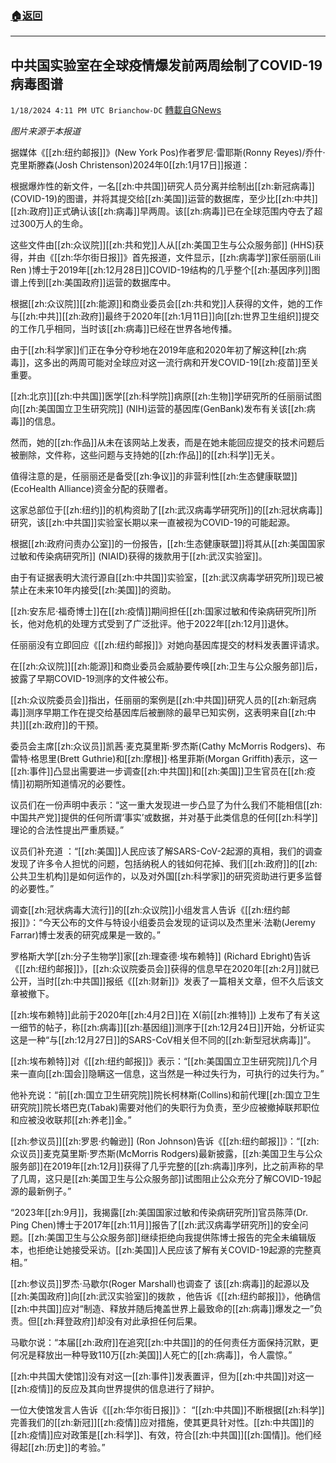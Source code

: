 ###  [:house:返回](README.md)
---


## 中共国实验室在全球疫情爆发前两周绘制了COVID-19病毒图谱
`1/18/2024 4:11 PM UTC Brianchow-DC` [轉載自GNews](https://gnews.org/articles/2232499)

*图片来源于本报道*

据媒体《[[zh:纽约邮报]]》(New York Pos)作者罗尼·雷耶斯(Ronny Reyes)/乔什·克里斯滕森(Josh Christenson)2024年0[[zh:1月17日]]报道：

根据爆炸性的新文件，一名[[zh:中共国]]研究人员分离并绘制出[[zh:新冠病毒]] (COVID-19)的图谱，并将其提交给[[zh:美国]]运营的数据库，至少比[[zh:中共]][[zh:政府]]正式确认该[[zh:病毒]]早两周。该[[zh:病毒]]已在全球范围内夺去了超过300万人的生命。

这些文件由[[zh:众议院]][[zh:共和党]]人从[[zh:美国卫生与公众服务部]] (HHS)获得，并由《[[zh:华尔街日报]]》首先报道，文件显示，[[zh:病毒学]]家任丽丽(Lili Ren )博士于2019年[[zh:12月28日]]COVID-19结构的几乎整个[[zh:基因序列]]图谱上传到[[zh:美国政府]]运营的数据库中。

根据[[zh:众议院]][[zh:能源]]和商业委员会[[zh:共和党]]人获得的文件，她的工作与[[zh:中共]][[zh:政府]]最终于2020年[[zh:1月11日]]向[[zh:世界卫生组织]]提交的工作几乎相同，当时该[[zh:病毒]]已经在世界各地传播。

由于[[zh:科学家]]们正在争分夺秒地在2019年底和2020年初了解这种[[zh:病毒]]，这多出的两周可能对全球应对这一流行病和开发COVID-19[[zh:疫苗]]至关重要。

[[zh:北京]][[zh:中共国]]医学[[zh:科学院]]病原[[zh:生物]]学研究所的任丽丽试图向[[zh:美国国立卫生研究院]] (NIH)运营的基因库(GenBank)发布有关该[[zh:病毒]]的信息。

然而，她的[[zh:作品]]从未在该网站上发表，而是在她未能回应提交的技术问题后被删除，文件称，这些问题与支持她的[[zh:作品]]的[[zh:科学]]无关。

值得注意的是，任丽丽还是备受[[zh:争议]]的非营利性[[zh:生态健康联盟]] (EcoHealth Alliance)资金分配的获赠者。

这家总部位于[[zh:纽约]]的机构资助了[[zh:武汉病毒学研究所]]的[[zh:冠状病毒]]研究，该[[zh:中共国]]实验室长期以来一直被视为COVID-19的可能起源。

根据[[zh:政府问责办公室]]的一份报告，[[zh:生态健康联盟]]将其从[[zh:美国国家过敏和传染病研究所]] (NIAID)获得的拨款用于[[zh:武汉实验室]]。

由于有证据表明大流行源自[[zh:中共国]]实验室，[[zh:武汉病毒学研究所]]现已被禁止在未来10年内接受[[zh:美国]]的资助。

[[zh:安东尼·福奇博士]]在[[zh:疫情]]期间担任[[zh:国家过敏和传染病研究所]]所长，他对危机的处理方式受到了广泛批评。他于2022年[[zh:12月]]退休。

任丽丽没有立即回应《[[zh:纽约邮报]]》对她向基因库提交的材料发表置评请求。

在[[zh:众议院]][[zh:能源]]和商业委员会威胁要传唤[[zh:卫生与公众服务部]]后，披露了早期COVID-19测序的文件被公布。

[[zh:众议院委员会]]指出，任丽丽的案例是[[zh:中共国]]研究人员的[[zh:新冠病毒]]测序早期工作在提交给基因库后被删除的最早已知实例，这表明来自[[zh:中共]][[zh:政府]]的干预。

委员会主席[[zh:众议员]]凯茜·麦克莫里斯·罗杰斯(Cathy McMorris Rodgers)、布雷特·格思里(Brett Guthrie)和[[zh:摩根]]·格里菲斯(Morgan Griffith)表示，这一[[zh:事件]]凸显出需要进一步调查[[zh:中共国]]和[[zh:美国]]卫生官员在[[zh:疫情]]初期所知道情况的必要性。

议员们在一份声明中表示：“这一重大发现进一步凸显了为什么我们不能相信[[zh:中国共产党]]提供的任何所谓‘事实’或数据，并对基于此类信息的任何[[zh:科学]]理论的合法性提出严重质疑。”

议员们补充道 ：“[[zh:美国]]人民应该了解SARS-CoV-2起源的真相，我们的调查发现了许多令人担忧的问题，包括纳税人的钱如何花掉、我们[[zh:政府]]的[[zh:公共卫生机构]]是如何运作的，以及对外国[[zh:科学家]]的研究资助进行更多监督的必要性。”

调查[[zh:冠状病毒大流行]]的[[zh:众议院]]小组发言人告诉《[[zh:纽约邮报]]》：“今天公布的文件与特设小组委员会发现的证词以及杰里米·法勒(Jeremy Farrar)博士发表的研究成果是一致的。”

罗格斯大学[[zh:分子生物学]]家[[zh:理查德·埃布赖特]] (Richard Ebright)告诉《[[zh:纽约邮报]]》，[[zh:众议院委员会]]获得的信息早在2020年[[zh:2月]]就已公开，当时[[zh:中共国]]报纸《[[zh:财新]]》发表了一篇相关文章，但不久后该文章被撤下。

[[zh:埃布赖特]]此前于2020年[[zh:4月2日]]在 X(前[[zh:推特]]) 上发布了有关这一细节的帖子，称[[zh:病毒]][[zh:基因组]]测序于[[zh:12月24日]]开始，分析证实这是一种“与[[zh:12月27日]]的SARS-CoV相关但不同的[[zh:新型冠状病毒]]”。

[[zh:埃布赖特]]对《[[zh:纽约邮报]]》表示：“[[zh:美国国立卫生研究院]]几个月来一直向[[zh:国会]]隐瞒这一信息，这当然是一种过失行为，可执行的过失行为。”

他补充说：“前[[zh:国立卫生研究院]]院长柯林斯(Collins)和前代理[[zh:国立卫生研究院]]院长塔巴克(Tabak)需要对他们的失职行为负责，至少应被撤掉联邦职位和应被没收联邦[[zh:养老]]金。”

[[zh:参议员]][[zh:罗恩·约翰逊]] (Ron Johnson)告诉《[[zh:纽约邮报]]》：“[[zh:众议员]]麦克莫里斯·罗杰斯(McMorris Rodgers)最新披露，[[zh:美国卫生与公众服务部]]在2019年[[zh:12月]]获得了几乎完整的[[zh:病毒]]序列，比之前声称的早了几周，这只是[[zh:美国卫生与公众服务部]]试图阻止公众充分了解COVID-19起源的最新例子。”

“2023年[[zh:9月]]，我揭露[[zh:美国国家过敏和传染病研究所]]官员陈萍(Dr. Ping Chen)博士于2017年[[zh:11月]]报告了[[zh:武汉病毒学研究所]]的安全问题。[[zh:美国卫生与公众服务部]]继续拒绝向我提供陈博士报告的完全未编辑版本，也拒绝让她接受采访。[[zh:美国]]人民应该了解有关COVID-19起源的完整真相。”

[[zh:参议员]]罗杰·马歇尔(Roger Marshall)也调查了 该[[zh:病毒]]的起源以及[[zh:美国政府]]向[[zh:武汉实验室]]的拨款 ，他告诉《[[zh:纽约邮报]]》，他确信[[zh:中共国]]应对“制造、释放并随后掩盖世界上最致命的[[zh:病毒]]爆发之一”负责。但[[zh:拜登政府]]却没有对此承担任何后果。

马歇尔说：“本届[[zh:政府]]在追究[[zh:中共国]]的的任何责任方面保持沉默，更何况是释放出一种导致110万[[zh:美国]]人死亡的[[zh:病毒]]，令人震惊。”

[[zh:中共国大使馆]]没有对这一[[zh:事件]]发表置评，但为[[zh:中共国]]对这一[[zh:疫情]]的反应及其向世界提供的信息进行了辩护。

一位大使馆发言人告诉《[[zh:华尔街日报]]》： “[[zh:中共国]]不断根据[[zh:科学]]完善我们的[[zh:新冠]][[zh:疫情]]应对措施，使其更具针对性。[[zh:中共国]]的[[zh:疫情]]应对政策是[[zh:科学]]、有效，符合[[zh:中共国]][[zh:国情]]。他们经得起[[zh:历史]]的考验。”
